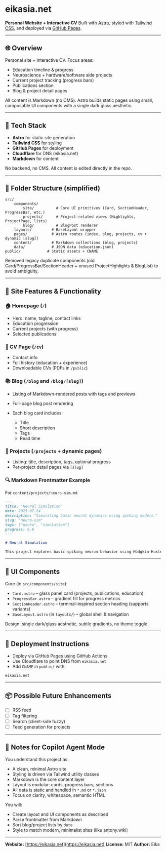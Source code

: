# eikasia.net

**Personal Website + Interactive CV**
Built with [Astro](https://astro.build), styled with [Tailwind CSS](https://tailwindcss.com), and deployed via [GitHub Pages](https://pages.github.com).

---

## 🌐 Overview

Personal site + interactive CV. Focus areas:

-   Education timeline & progress
-   Neuroscience + hardware/software side projects
-   Current project tracking (progress bars)
-   Publications section
-   Blog & project detail pages

All content is Markdown (no CMS). Astro builds static pages using small, composable UI components with a single dark glass aesthetic.

---

## 🔧 Tech Stack

-   **Astro** for static site generation
-   **Tailwind CSS** for styling
-   **GitHub Pages** for deployment
-   **Cloudflare** for DNS (eikasia.net)
-   **Markdown** for content

No backend, no CMS. All content is edited directly in the repo.

---

## 📁 Folder Structure (simplified)

```
src/
    components/
        site/          # Core UI primitives (Card, SectionHeader, ProgressBar, etc.)
        projects/      # Project-related views (Highlights, ProjectPage, lists)
        blog/          # BlogPost renderer
    layouts/         # BaseLayout wrapper
    pages/           # Astro routes (index, blog, projects, cv + dynamic [slug])
    content/         # Markdown collections (blog, projects)
    data/            # JSON data (education.json)
public/            # Static assets + CNAME
```

Removed legacy duplicate components (old Card/ProgressBar/SectionHeader + unused ProjectHighlights & BlogList) to avoid ambiguity.

---

## 📌 Site Features & Functionality

### 🏠 Homepage (`/`)

-   Hero: name, tagline, contact links
-   Education progression
-   Current projects (with progress)
-   Selected publications

### 📄 CV Page (`/cv`)

-   Contact info
-   Full history (education + experience)
-   Downloadable CVs (PDFs in `/public`)

### 📚 Blog (`/blog` and `/blog/[slug]`)

-   Listing of Markdown-rendered posts with tags and previews
-   Full-page blog post rendering
-   Each blog card includes:

    -   Title
    -   Short description
    -   Tags
    -   Read time

### 🧪 Projects (`/projects` + dynamic pages)

-   Listing: title, description, tags, optional progress
-   Per-project detail pages via `[slug]`

### 🔍 Markdown Frontmatter Example

For `content/projects/neuro-sim.md`:

```md
---
title: "Neural Simulation"
date: 2025-07-24
description: "Simulating basic neural dynamics using spiking models."
slug: "neuro-sim"
tags: ["neuro", "simulation"]
progress: 0.6
---

# Neural Simulation

This project explores basic spiking neuron behavior using Hodgkin-Huxley models...
```

---

## 🧩 UI Components

Core (in `src/components/site`):

-   `Card.astro` – glass panel card (projects, publications, education)
-   `ProgressBar.astro` – gradient fill for progress metrics
-   `SectionHeader.astro` – terminal-inspired section heading (supports variants)
-   `BaseLayout.astro` (in `layouts/`) – global shell & navigation

Design: single dark/glass aesthetic, subtle gradients, no theme toggle.

---

## 🚀 Deployment Instructions

-   Deploy via GitHub Pages using GitHub Actions
-   Use Cloudflare to point DNS from `eikasia.net`
-   Add `CNAME` in `public/` with:

```
eikasia.net
```

---

## 📦 Possible Future Enhancements

-   [ ] RSS feed
-   [ ] Tag filtering
-   [ ] Search (client-side fuzzy)
-   [ ] Feed generation for projects

---

## 🧠 Notes for Copilot Agent Mode

You understand this project as:

-   A clean, minimal Astro site
-   Styling is driven via Tailwind utility classes
-   Markdown is the core content layer
-   Layout is modular: cards, progress bars, sections
-   All data is static and handled in `*.md` or `*.json`
-   Focus on clarity, whitespace, semantic HTML

You will:

-   Create layout and UI components as described
-   Parse frontmatter from Markdown
-   Sort blog/project lists by `date`
-   Style to match modern, minimalist sites (like antony.wiki)

---

**Website:** [https://eikasia.net](https://eikasia.net)
**License:** MIT
**Author:** Eika
